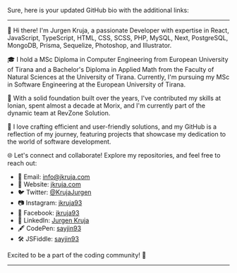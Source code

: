 Sure, here is your updated GitHub bio with the additional links:

---

👋 Hi there! I'm Jurgen Kruja, a passionate Developer with expertise in React, JavaScript, TypeScript, HTML, CSS, SCSS, PHP, MySQL, Next, PostgreSQL, MongoDB, Prisma, Sequelize, Photoshop, and Illustrator.

🎓 I hold a MSc Diploma in Computer Engineering from European University of Tirana and a Bachelor's Diploma in Applied Math from the Faculty of Natural Sciences at the University of Tirana. Currently, I'm pursuing my MSc in Software Engineering at the European University of Tirana.

💼 With a solid foundation built over the years, I've contributed my skills at Ionian, spent almost a decade at Morix, and I'm currently part of the dynamic team at RevZone Solution.

🚀 I love crafting efficient and user-friendly solutions, and my GitHub is a reflection of my journey, featuring projects that showcase my dedication to the world of software development.

🌐 Let's connect and collaborate! Explore my repositories, and feel free to reach out:
- 📧 Email: [info@jkruja.com](mailto:info@jkruja.com)
- 🔗 Website: [jkruja.com](https://jkruja.com/)
- 🐦 Twitter: [@KrujaJurgen](https://twitter.com/KrujaJurgen)
- 📷 Instagram: [jkruja93](https://www.instagram.com/jkruja93)
- 👤 Facebook: [jkruja93](https://www.facebook.com/jkruja93)
- 💼 LinkedIn: [Jurgen Kruja](https://al.linkedin.com/in/jurgenkruja)
- 🖋️ CodePen: [sayjin93](https://codepen.io/sayjin93)
- 🛠️ JSFiddle: [sayjin93](https://jsfiddle.net/user/sayjin93)

Excited to be a part of the coding community! 🚀

---
